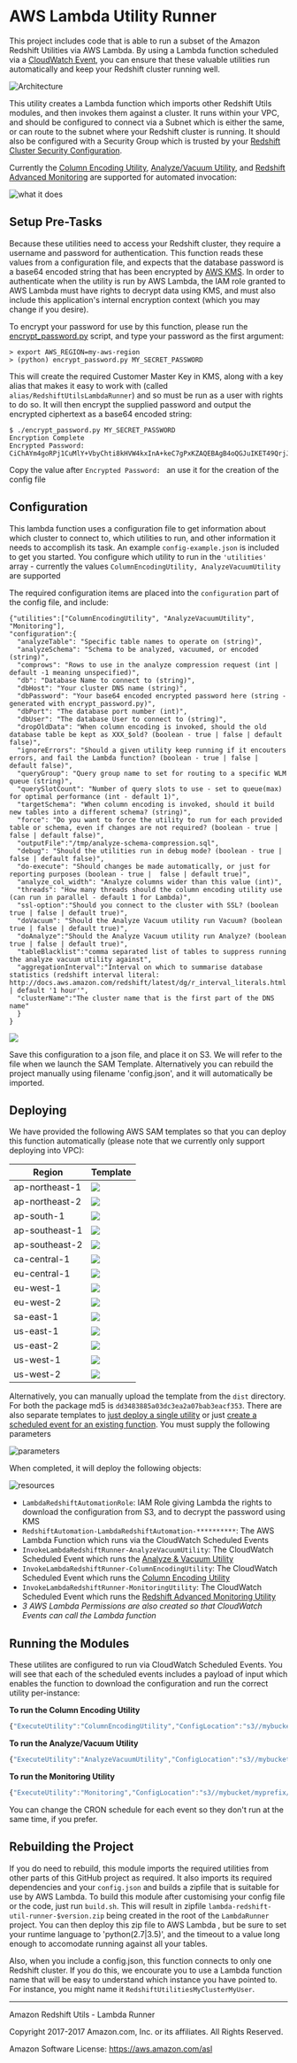 # AWS Lambda Utility Runner

This project includes code that is able to run a subset of the Amazon Redshift Utilities via AWS Lambda. By using a Lambda function scheduled via a [CloudWatch Event](http://docs.aws.amazon.com/AmazonCloudWatch/latest/DeveloperGuide/WhatIsCloudWatchEvents.html), you can ensure that these valuable utilities run automatically and keep your Redshift cluster running well.

![Architecture](Architecture.png)

This utility creates a Lambda function which imports other Redshift Utils modules, and then invokes them against a cluster. It runs within your VPC, and should be configured to connect via a Subnet which is either the same, or can route to the subnet where your Redshift cluster is running. It should also be configured with a Security Group which is trusted by your [Redshift Cluster Security Configuration](http://docs.aws.amazon.com/redshift/latest/mgmt/working-with-security-groups.html).

Currently the [Column Encoding Utility](src/ColumnEncodingUtility), [Analyze/Vacuum Utility](src/AnalyzeVacuumUtility), and [Redshift Advanced Monitoring](https://github.com/awslabs/amazon-redshift-monitoring) are supported for automated invocation:

![what it does](WhatItDoes.png)

## Setup Pre-Tasks

Because these utilities need to access your Redshift cluster, they require a username and password for authentication. This function reads these values from a configuration file, and expects that the database password is a base64 encoded string that has been encrypted by [AWS KMS](https://aws.amazon.com/kms). In order to authenticate when the utility is run by AWS Lambda, the IAM role granted to AWS Lambda must have rights to decrypt data using KMS, and must also include this application's internal encryption context (which you may change if you desire).

To encrypt your password for use by this function, please run the [encrypt_password.py](encrypt_password.py) script, and type your password as the first argument:

```
> export AWS_REGION=my-aws-region
> (python) encrypt_password.py MY_SECRET_PASSWORD
```

This will create the required Customer Master Key in KMS, along with a key alias that makes it easy to work with (called ```alias/RedshiftUtilsLambdaRunner```) and so must be run as a user with rights to do so. It will then encrypt the supplied password and output the encrypted ciphertext as a base64 encoded string:

```
$ ./encrypt_password.py MY_SECRET_PASSWORD
Encryption Complete
Encrypted Password: CiChAYm4goRPj1CuMlY+VbyChti8kHVW4kxInA+keC7gPxKZAQEBAgB4oQGJuIKET49QrjJWPlW8gobYvJB1VuJMSJwPpHgu4D8AAABwMG4GCSqGSIb3DQEHBqBhMF8CAQAwWgYJKoZIhvcNAQcBMB4GCWCGSAFlAwQBLjARBAwdVzuq29SCuPKlh9ACARCALY1H/Tb4Hw73yqLyL+Unjp4NC0F5UjETNUGPtM+DTHG8urILNTKvdv1t9S5zuQ==
```

Copy the value after ```Encrypted Password: ``` an use it for the creation of the config file

## Configuration

This lambda function uses a configuration file to get information about which cluster to connect to, which utilities to run, and other information it needs to accomplish its task. An example `config-example.json` is included to get you started. You configure which utility to run in the ```'utilities'``` array - currently the values ```ColumnEncodingUtility, AnalyzeVacuumUtility``` are supported

The required configuration items are placed into the ```configuration``` part of the config file, and include:

```
{"utilities":["ColumnEncodingUtility", "AnalyzeVacuumUtility", "Monitoring"],
"configuration":{
  "analyzeTable": "Specific table names to operate on (string)",
  "analyzeSchema": "Schema to be analyzed, vacuumed, or encoded (string)",
  "comprows": "Rows to use in the analyze compression request (int | default -1 meaning unspecified)",
  "db": "Database Name to connect to (string)",
  "dbHost": "Your cluster DNS name (string)",
  "dbPassword": "Your base64 encoded encrypted password here (string - generated with encrypt_password.py)",
  "dbPort": "The database port number (int)",
  "dbUser": "The database User to connect to (string)",
  "dropOldData": "When column encoding is invoked, should the old database table be kept as XXX_$old? (boolean - true | false | default false)",
  "ignoreErrors": "Should a given utility keep running if it encouters errors, and fail the Lambda function? (boolean - true | false | default false)",
  "queryGroup": "Query group name to set for routing to a specific WLM queue (string)",
  "querySlotCount": "Number of query slots to use - set to queue(max) for optimal performance (int - default 1)",
  "targetSchema": "When column encoding is invoked, should it build new tables into a different schema? (string)",
  "force": "Do you want to force the utility to run for each provided table or schema, even if changes are not required? (boolean - true | false | default false)",
  "outputFile":"/tmp/analyze-schema-compression.sql",
  "debug": "Should the utilities run in debug mode? (boolean - true | false | default false)",
  "do-execute": "Should changes be made automatically, or just for reporting purposes (boolean - true |  false | default true)",
  "analyze_col_width": "Analyze columns wider than this value (int)",
  "threads": "How many threads should the column encoding utility use (can run in parallel - default 1 for Lambda)",
  "ssl-option":"Should you connect to the cluster with SSL? (boolean true | false | default true)",
  "doVacuum": "Should the Analyze Vacuum utility run Vacuum? (boolean true | false | default true)",
  "doAnalyze":"Should the Analyze Vacuum utility run Analyze? (boolean true | false | default true)",
  "tableBlacklist":"comma separated list of tables to suppress running the analyze vacuum utility against",
  "aggregationInterval":"Interval on which to summarise database statistics (redshift interval literal: http://docs.aws.amazon.com/redshift/latest/dg/r_interval_literals.html | default '1 hour'",
  "clusterName":"The cluster name that is the first part of the DNS name"
  }
}
```

[<img src="button_create-a-configuration-now.png">](https://rawgit.com/awslabs/amazon-redshift-utils/master/src/LambdaRunner/ConfigurationForm.html)

Save this configuration to a json file, and place it on S3. We will refer to the file when we launch the SAM Template. Alternatively you can rebuild the project manually using filename 'config.json', and it will automatically be imported.

## Deploying

We have provided the following AWS SAM templates so that you can deploy this function automatically (please note that we currently only support deploying into VPC):

| Region | Template |
| ------ | ---------- |
|ap-northeast-1 |  [<img src="https://s3.amazonaws.com/cloudformation-examples/cloudformation-launch-stack.png">](https://console.aws.amazon.com/cloudformation/home?region=ap-northeast-1#/stacks/new?stackName=RedshiftAutomation&templateURL=https://s3-ap-northeast-1.amazonaws.com/awslabs-code-ap-northeast-1/LambdaRedshiftRunner/deploy.yaml) |
|ap-northeast-2 |  [<img src="https://s3.amazonaws.com/cloudformation-examples/cloudformation-launch-stack.png">](https://console.aws.amazon.com/cloudformation/home?region=ap-northeast-2#/stacks/new?stackName=RedshiftAutomation&templateURL=https://s3-ap-northeast-2.amazonaws.com/awslabs-code-ap-northeast-2/LambdaRedshiftRunner/deploy.yaml) |
|ap-south-1 |  [<img src="https://s3.amazonaws.com/cloudformation-examples/cloudformation-launch-stack.png">](https://console.aws.amazon.com/cloudformation/home?region=ap-south-1#/stacks/new?stackName=RedshiftAutomation&templateURL=https://s3-ap-south-1.amazonaws.com/awslabs-code-ap-south-1/LambdaRedshiftRunner/deploy.yaml) |
|ap-southeast-1 |  [<img src="https://s3.amazonaws.com/cloudformation-examples/cloudformation-launch-stack.png">](https://console.aws.amazon.com/cloudformation/home?region=ap-southeast-1#/stacks/new?stackName=RedshiftAutomation&templateURL=https://s3-ap-southeast-1.amazonaws.com/awslabs-code-ap-southeast-1/LambdaRedshiftRunner/deploy.yaml) |
|ap-southeast-2 |  [<img src="https://s3.amazonaws.com/cloudformation-examples/cloudformation-launch-stack.png">](https://console.aws.amazon.com/cloudformation/home?region=ap-southeast-2#/stacks/new?stackName=RedshiftAutomation&templateURL=https://s3-ap-southeast-2.amazonaws.com/awslabs-code-ap-southeast-2/LambdaRedshiftRunner/deploy.yaml) |
|ca-central-1 |  [<img src="https://s3.amazonaws.com/cloudformation-examples/cloudformation-launch-stack.png">](https://console.aws.amazon.com/cloudformation/home?region=ca-central-1#/stacks/new?stackName=RedshiftAutomation&templateURL=https://s3-ca-central-1.amazonaws.com/awslabs-code-ca-central-1/LambdaRedshiftRunner/deploy.yaml) |
|eu-central-1 |  [<img src="https://s3.amazonaws.com/cloudformation-examples/cloudformation-launch-stack.png">](https://console.aws.amazon.com/cloudformation/home?region=eu-central-1#/stacks/new?stackName=RedshiftAutomation&templateURL=https://s3-eu-central-1.amazonaws.com/awslabs-code-eu-central-1/LambdaRedshiftRunner/deploy.yaml) |
|eu-west-1 |  [<img src="https://s3.amazonaws.com/cloudformation-examples/cloudformation-launch-stack.png">](https://console.aws.amazon.com/cloudformation/home?region=eu-west-1#/stacks/new?stackName=RedshiftAutomation&templateURL=https://s3-eu-west-1.amazonaws.com/awslabs-code-eu-west-1/LambdaRedshiftRunner/deploy.yaml) |
|eu-west-2 |  [<img src="https://s3.amazonaws.com/cloudformation-examples/cloudformation-launch-stack.png">](https://console.aws.amazon.com/cloudformation/home?region=eu-west-2#/stacks/new?stackName=RedshiftAutomation&templateURL=https://s3-eu-west-2.amazonaws.com/awslabs-code-eu-west-2/LambdaRedshiftRunner/deploy.yaml) |
|sa-east-1 |  [<img src="https://s3.amazonaws.com/cloudformation-examples/cloudformation-launch-stack.png">](https://console.aws.amazon.com/cloudformation/home?region=sa-east-1#/stacks/new?stackName=RedshiftAutomation&templateURL=https://s3-sa-east-1.amazonaws.com/awslabs-code-sa-east-1/LambdaRedshiftRunner/deploy.yaml) |
|us-east-1 |  [<img src="https://s3.amazonaws.com/cloudformation-examples/cloudformation-launch-stack.png">](https://console.aws.amazon.com/cloudformation/home?region=us-east-1#/stacks/new?stackName=RedshiftAutomation&templateURL=https://s3-us-east-1.amazonaws.com/awslabs-code-us-east-1/LambdaRedshiftRunner/deploy.yaml) |
|us-east-2 |  [<img src="https://s3.amazonaws.com/cloudformation-examples/cloudformation-launch-stack.png">](https://console.aws.amazon.com/cloudformation/home?region=us-east-2#/stacks/new?stackName=RedshiftAutomation&templateURL=https://s3-us-east-2.amazonaws.com/awslabs-code-us-east-2/LambdaRedshiftRunner/deploy.yaml) |
|us-west-1 |  [<img src="https://s3.amazonaws.com/cloudformation-examples/cloudformation-launch-stack.png">](https://console.aws.amazon.com/cloudformation/home?region=us-west-1#/stacks/new?stackName=RedshiftAutomation&templateURL=https://s3-us-west-1.amazonaws.com/awslabs-code-us-west-1/LambdaRedshiftRunner/deploy.yaml) |
|us-west-2 |  [<img src="https://s3.amazonaws.com/cloudformation-examples/cloudformation-launch-stack.png">](https://console.aws.amazon.com/cloudformation/home?region=us-west-2#/stacks/new?stackName=RedshiftAutomation&templateURL=https://s3-us-west-2.amazonaws.com/awslabs-code-us-west-2/LambdaRedshiftRunner/deploy.yaml) |

Alternatively, you can manually upload the template from the `dist` directory. For both the package md5 is `dd3483885a03dc3ea2a07bab3eacf353`. There are also separate templates to [just deploy a single utility](deploy-function-and-schedule.yaml) or just [create a scheduled event for an existing function](deploy-schedule.yaml). You must supply the following parameters

![parameters](parameters.png)

When completed, it will deploy the following objects:

![resources](resources.png)

* `LambdaRedshiftAutomationRole`: IAM Role giving Lambda the rights to download the configuration from S3, and to decrypt the password using KMS
* `RedshiftAutomation-LambdaRedshiftAutomation-**********`: The AWS Lambda Function which runs via the CloudWatch Scheduled Events
* `InvokeLambdaRedshiftRunner-AnalyzeVacuumUtility`: The CloudWatch Scheduled Event which runs the [Analyze & Vacuum Utility](https://github.com/awslabs/amazon-redshift-utils/tree/master/src/AnalyzeVacuumUtility)
* `InvokeLambdaRedshiftRunner-ColumnEncodingUtility`: The CloudWatch Scheduled Event which runs the [Column Encoding Utility](https://github.com/awslabs/amazon-redshift-utils/tree/master/src/ColumnEncodingUtility)
* `InvokeLambdaRedshiftRunner-MonitoringUtility`: The CloudWatch Scheduled Event which runs the [Redshift Advanced Monitoring Utility](https://github.com/awslabs/amazon-redshift-monitoring/)
* _3 AWS Lambda Permissions are also created so that CloudWatch Events can call the Lambda function_

## Running the Modules

These utilites are configured to run via CloudWatch Scheduled Events. You will see that each of the scheduled events includes a payload of input which enables the function to download the configuration and run the correct utility per-instance:

__To run the Column Encoding Utility__

```javascript
{"ExecuteUtility":"ColumnEncodingUtility","ConfigLocation":"s3//mybucket/myprefix/config.json"}
```

__To run the Analyze/Vacuum Utility__

```javascript
{"ExecuteUtility":"AnalyzeVacuumUtility","ConfigLocation":"s3//mybucket/myprefix/config.json"}
```

__To run the Monitoring Utility__

```javascript
{"ExecuteUtility":"Monitoring","ConfigLocation":"s3//mybucket/myprefix/config.json"}
```

You can change the CRON schedule for each event so they don't run at the same time, if you prefer.

## Rebuilding the Project 

If you do need to rebuild, this module imports the required utilities from other parts of this GitHub project as required. It also imports its required dependencies and your ```config.json``` and builds a zipfile that is suitable for use by AWS Lambda. To build this module after customising your config file or the code, just run ```build.sh```. This will result in zipfile ```lambda-redshift-util-runner-$version.zip``` being created in the root of the ```LambdaRunner``` project. You can then deploy this zip file to AWS Lambda , but be sure to set your runtime language to 'python(2.7|3.5)', and the timeout to a value long enough to accomodate running against all your tables.

Also, when you include a config.json, this function connects to only one Redshift cluster. If you do this, we encourate you to use a Lambda function name that will be easy to understand which instance you have pointed to. For instance, you might name it ```RedshiftUtilitiesMyClusterMyUser```.

----

Amazon Redshift Utils - Lambda Runner

Copyright 2017-2017 Amazon.com, Inc. or its affiliates. All Rights Reserved.

Amazon Software License: https://aws.amazon.com/asl